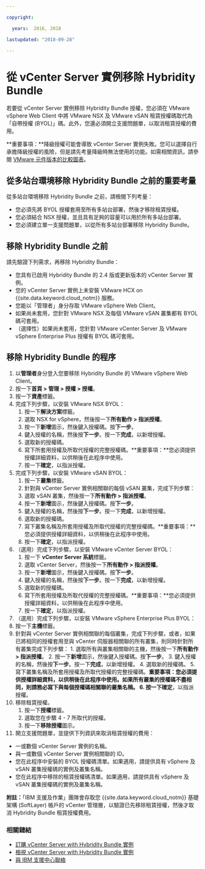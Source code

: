 ```yaml
---

copyright:

  years:  2016, 2018

lastupdated: "2018-09-28"

---
```


# 從 vCenter Server 實例移除 Hybridity Bundle

若要從 vCenter Server 實例移除 Hybridity Bundle 授權，您必須在 VMware vSphere Web Client 中將 VMware NSX 及 VMware vSAN 租賃授權碼取代為「自帶授權 (BYOL)」碼。此外，您還必須開立支援問題單，以取消租賃授權的費用。

**重要事項：**降級授權可能會導致 vCenter Server 實例失敗。您可以選擇自行承擔降級授權的風險，但是請先考量降級時無法使用的功能。如需相關資訊，請參閱 [VMware 元件版本的比較圖表](../archiref/solution/appendix.html)。

## 從多站台環境移除 Hybridity Bundle 之前的重要考量

從多站台環境移除 Hybridity Bundle 之前，請檢閱下列考量：

* 您必須先將 BYOL 授權套用至所有多站台部署，然後才移除租賃授權。
* 您必須結合 NSX 授權，並且具有足夠的容量可以用於所有多站台部署。
* 您必須建立單一支援問題單，以從所有多站台部署移除 Hybridity Bundle。

## 移除 Hybridity Bundle 之前

請先驗證下列需求，再移除 Hybridity Bundle：

* 您具有已啟用 Hybridity Bundle 的 2.4 版或更新版本的 vCenter Server 實例。
* 您的 vCenter Server 實例上未安裝 VMware HCX on {{site.data.keyword.cloud_notm}} 服務。
* 您能以「管理者」身分存取 VMware vSphere Web Client。
* 如果尚未套用，您針對 VMware NSX 及每個 VMware vSAN 叢集都有 BYOL 碼可套用。
* （選擇性）如果尚未套用，您針對 VMware vCenter Server 及 VMware vSphere Enterprise Plus 授權有 BYOL 碼可套用。

## 移除 Hybridity Bundle 的程序

1. 以**管理者**身分登入您要移除 Hybridity Bundle 的 VMware vSphere Web Client。
2. 按一下**首頁 > 管理 > 授權 > 授權**。
3. 按一下**資產**標籤。
4. 完成下列步驟，以安裝 VMware NSX BYOL：
   1. 按一下**解決方案**標籤。
   2. 選取 NSX for vSphere，然後按一下**所有動作 > 指派授權**。
   3. 按一下**新增**圖示，然後鍵入授權碼。按**下一步**。
   4. 鍵入授權的名稱，然後按**下一步**。按一下**完成**，以新增授權。
   5. 選取新的授權碼。
   6. 寫下所套用授權及所取代授權的完整授權碼。**重要事項：**您必須提供授權詳細資料，以供稍後在此程序中使用。
   7. 按一下**確定**，以指派授權。
5. 完成下列步驟，以安裝 VMware vSAN BYOL：
   1. 按一下**叢集**標籤。
   2. 針對與 vCenter Server 實例相關聯的每個 vSAN 叢集，完成下列步驟：
    1. 選取 vSAN 叢集，然後按一下**所有動作 > 指派授權**。
    2. 按一下**新增**圖示，然後鍵入授權碼。按**下一步**。
    3. 鍵入授權的名稱，然後按**下一步**。按一下**完成**，以新增授權。
    4. 選取新的授權碼。
    5. 寫下叢集名稱及所套用授權及所取代授權的完整授權碼。**重要事項：**您必須提供授權詳細資料，以供稍後在此程序中使用。
    6. 按一下**確定**，以指派授權。
6. （選用）完成下列步驟，以安裝 VMware vCenter Server BYOL：
   1. 按一下 **vCenter Server 系統**標籤。
   2. 選取 vCenter Server，然後按一下**所有動作 > 指派授權**。
   3. 按一下**新增**圖示，然後鍵入授權碼。按**下一步**。
   4. 鍵入授權的名稱，然後按**下一步**。按一下**完成**，以新增授權。
   5. 選取新的授權碼。
   6. 寫下所套用授權及所取代授權的完整授權碼。**重要事項：**您必須提供授權詳細資料，以供稍後在此程序中使用。
   7. 按一下**確定**，以指派授權。
7. （選用）完成下列步驟，以安裝 VMware vSphere Enterprise Plus BYOL：
  1. 按一下**主機**標籤。
  2. 針對與 vCenter Server 實例相關聯的每個叢集，完成下列步驟，或者，如果已將相同的授權套用至與 vCenter 伺服器相關聯的所有叢集，則同時針對所有叢集完成下列步驟：
    1. 選取所有與叢集相關聯的主機，然後按一下**所有動作 > 指派授權**。
    2. 按一下**新增**圖示，然後鍵入授權碼。按**下一步**。
    3. 鍵入授權的名稱，然後按**下一步**。按一下**完成**，以新增授權。
    4. 選取新的授權碼。
    5. 寫下叢集名稱及所套用授權及所取代授權的完整授權碼。**重要事項：**您必須提供授權詳細資料，以供稍後在此程序中使用。如果所有叢集的授權碼不盡相同，則請務必寫下與每個授權碼相關聯的叢集名稱。
    6. 按一下**確定**，以指派授權。
8. 移除租賃授權。
   1. 按一下**授權**標籤。
   2. 選取您在步驟 4 - 7 所取代的授權。
   3. 按一下**移除授權**圖示。
9. 開立支援問題單，並提供下列資訊來取消租賃授權的費用：
  * 一或數個 vCenter Server 實例的名稱。
  * 與一或數個 vCenter Server 實例相關聯的 ID。
  * 您在此程序中安裝的 BYOL 授權碼清單。如果適用，請提供具有 vSphere 及 vSAN 叢集授權碼的實例及叢集名稱。
  * 您在此程序中移除的租賃授權碼清單。如果適用，請提供具有 vSphere 及 vSAN 叢集授權碼的實例及叢集名稱。

  **附註：**「IBM 支援及作業」團隊會存取您 {{site.data.keyword.cloud_notm}} 基礎架構 (SoftLayer) 帳戶的 vCenter 管理層，以驗證已先移除租賃授權，然後才取消 Hybridity Bundle 租賃授權費用。

### 相關鏈結

* [訂購 vCenter Server with Hybridity Bundle 實例](vc_hybrid_orderinginstance.html)
* [檢視 vCenter Server with Hybridity Bundle 實例](vc_hybrid_viewinginstances.html)
* [與 IBM 支援中心聯絡](../vmonic/trbl_support.html)
